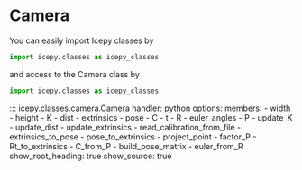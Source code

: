 # Camera

You can easily import Icepy classes by
```python
import icepy.classes as icepy_classes
```

and access to the Camera class by

```python
import icepy.classes as icepy_classes
```

::: icepy.classes.camera.Camera
    handler: python
    options:
      members:
        - width
        - height
        - K
        - dist
        - extrinsics
        - pose
        - C
        - t
        - R
        - euler_angles
        - P
        - update_K
        - update_dist
        - update_extrinsics
        - read_calibration_from_file
        - extrinsics_to_pose
        - pose_to_extrinsics
        - project_point
        - factor_P
        - Rt_to_extrinsics
        - C_from_P
        - build_pose_matrix
        - euler_from_R
      show_root_heading: true
      show_source: true
